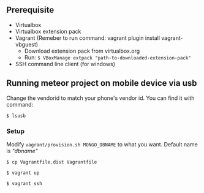 ## Prerequisite
- Virtualbox
- Virtualbox extension pack
- Vagrant (Remeber to run command: vagrant plugin install vagrant-vbguest)
	- Download extension pack from virtualbox.org
	- Run: `$ VBoxManage extpack "path-to-downloaded-extension-pack"`
- SSH command line client (for windows)

## Running meteor project on mobile device via usb
Change the vendorid to match your phone's vendor id. You can find it with command: 

`$ lsusb`

### Setup

Modify `vagrant/provision.sh MONGO_DBNAME` to what you want. Default name is *"dbname"*

`$ cp Vagrantfile.dist Vagrantfile`

`$ vagrant up`

`$ vagrant ssh`


